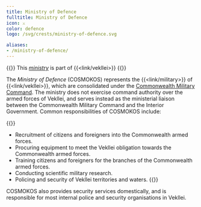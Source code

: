 ```yaml
---
title: Ministry of Defence
fulltitle: Ministry of Defence
icon: ⚔️
color: defence
logo: /svg/crests/ministry-of-defence.svg

aliases:
- /ministry-of-defence/
---
```

{{<note series>}}
 This *[ministry](/ministries/)* is part of {{<link/vekllei>}}
{{</note>}}

The *Ministry of Defence* (COSMOKOS) represents the {{<link/military>}} of {{<link/vekllei>}}, which are consolidated under the [Commonwealth Military Command](/factbook/society/state/government/parliament/security/#commonwealth-military-command). The ministry does not exercise command authority over the armed forces of Vekllei, and serves instead as the ministerial liaison between the Commonwealth Military Command and the Interior Government. Common responsibilities of COSMOKOS include:

{{<note panel>}}
* Recruitment of citizens and foreigners into the Commonwealth armed forces.
* Procuring equipment to meet the Vekllei obligation towards the Commonwealth armed forces.
* Training citizens and foreigners for the branches of the Commonwealth armed forces.
* Conducting scientific military research.
* Policing and security of Vekllei territories and waters.
{{</note>}}

COSMOKOS also provides security services domestically, and is responsible for most internal police and security organisations in Vekllei.
